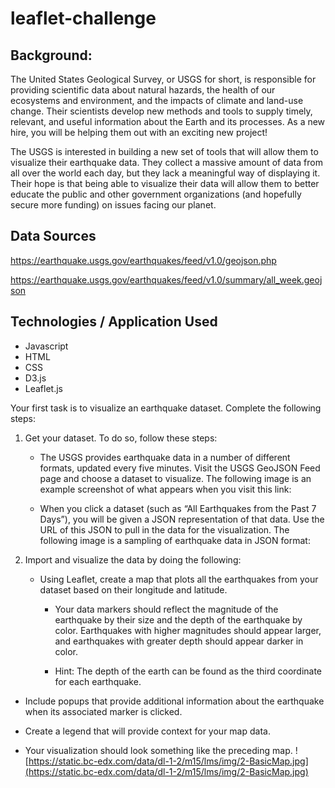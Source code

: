 # leaflet-challenge
## Background: 
The United States Geological Survey, or USGS for short, is responsible for providing scientific data about natural hazards, the health of our ecosystems and environment, and the impacts of climate and land-use change. Their scientists develop new methods and tools to supply timely, relevant, and useful information about the Earth and its processes. As a new hire, you will be helping them out with an exciting new project!

The USGS is interested in building a new set of tools that will allow them to visualize their earthquake data. They collect a massive amount of data from all over the world each day, but they lack a meaningful way of displaying it. Their hope is that being able to visualize their data will allow them to better educate the public and other government organizations (and hopefully secure more funding) on issues facing our planet.

## Data Sources
https://earthquake.usgs.gov/earthquakes/feed/v1.0/geojson.php 

https://earthquake.usgs.gov/earthquakes/feed/v1.0/summary/all_week.geojson

## Technologies / Application Used

* Javascript
* HTML
* CSS
* D3.js
* Leaflet.js

Your first task is to visualize an earthquake dataset. Complete the following steps:

1. Get your dataset. To do so, follow these steps:

    * The USGS provides earthquake data in a number of different formats, updated every five minutes. Visit the USGS GeoJSON Feed page and choose a dataset to visualize. The following image is an example screenshot of what appears when you visit this link:

    * When you click a dataset (such as “All Earthquakes from the Past 7 Days”), you will be given a JSON representation of that data. Use the URL of this JSON to pull in the data for the visualization. The following image is a sampling of earthquake data in JSON format:

2. Import and visualize the data by doing the following:

    * Using Leaflet, create a map that plots all the earthquakes from your dataset based on their longitude and latitude.

      * Your data markers should reflect the magnitude of the earthquake by their size and the depth of the earthquake by color. Earthquakes with higher magnitudes should appear larger, and earthquakes with greater depth should appear darker in color.

      * Hint: The depth of the earth can be found as the third coordinate for each earthquake.

  * Include popups that provide additional information about the earthquake when its associated marker is clicked.

  * Create a legend that will provide context for your map data.

  * Your visualization should look something like the preceding map.
  ![https://static.bc-edx.com/data/dl-1-2/m15/lms/img/2-BasicMap.jpg](https://static.bc-edx.com/data/dl-1-2/m15/lms/img/2-BasicMap.jpg)
